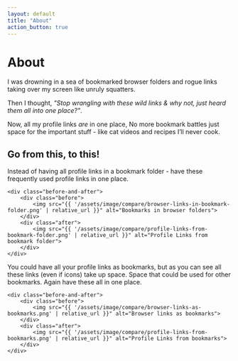 ```yaml
---
layout: default
title: "About"
action_button: true
---
```


# About

I was drowning in a sea of bookmarked browser folders and rogue links taking over my screen like unruly squatters.

Then I thought, <i>"Stop wrangling with these wild links & why not, just heard them all into one place?"</i>.

Now, all my profile links <i>are</i> in one place, No more bookmark battles just space for the important stuff - like cat videos and recipes I’ll never cook.

## Go from this, to this!

<section class="compare">
    <p>Instead of having all profile links in a bookmark folder - have these frequently used profile links in one place.</p>

    <div class="before-and-after">
        <div class="before">
            <img src="{{ '/assets/image/compare/browser-links-in-bookmark-folder.png' | relative_url }}" alt="Bookmarks in browser folders">
        </div>
        <div class="after">
            <img src="{{ '/assets/image/compare/profile-links-from-bookmark-folder.png' | relative_url }}" alt="Profile Links from bookmark folder">
        </div>
    </div>
</section>

<section class="compare">
    <p>You could have all your profile links as bookmarks, but as you can see all these links (even if icons) take up space. Space that could be used for other bookmarks. Again have these all in one place.</p>

    <div class="before-and-after">
        <div class="before">
            <img src="{{ '/assets/image/compare/browser-links-as-bookmarks.png' | relative_url }}" alt="Browser links as bookmarks">
        </div>
        <div class="after">
            <img src="{{ '/assets/image/compare/profile-links-from-bookmarks.png' | relative_url }}" alt="Profile Links from bookmarks">
        </div>
    </div>
</section>